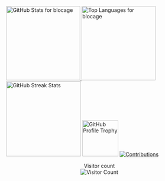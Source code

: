 <a href="https://github.com/albertobarrago">
  <img height="200" src="https://my-stats-43gk.vercel.app/api?username=blocage&show_icons=true&theme=radical&hide=contribs,issues&show=discussions_answered&rank_icon=github&include_all_commits=true&card_width=150" alt="GitHub Stats for blocage" />
</a>
<a href="https://github.com/albertobarrago">
  <img height="200" src="https://my-stats-43gk.vercel.app/api/top-langs/?username=blocage&hide=html,scss,css&langs_count=8&layout=compact&theme=radical&card_width=150" alt="Top Languages for blocage" />
</a>

<img height="202" src="https://github-readme-streak-stats-git-main-davids-projects-ad77adcc.vercel.app/?user=blocage&theme=radical" alt="GitHub Streak Stats" />
<img height="97" src="https://github-profile-trophy.vercel.app/?username=blocage&theme=radical&no-frame=true&title=Stars,Followers,Commits&column=-1" alt="GitHub Profile Trophy" />

<a href="https://github.com/albertobarrago">
  <img src="contributions.svg" alt="Contributions" />
</a>

<p align="center">
  Visitor count<br>
  <img src="https://profile-counter.glitch.me/_blocage/count.svg" alt="Visitor Count" />
</p>
